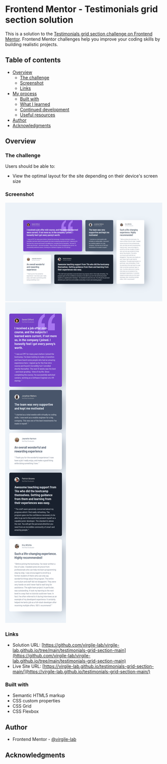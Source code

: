 # Frontend Mentor - Testimonials grid section solution

This is a solution to the [Testimonials grid section challenge on Frontend Mentor](https://www.frontendmentor.io/challenges/testimonials-grid-section-Nnw6J7Un7). Frontend Mentor challenges help you improve your coding skills by building realistic projects. 

## Table of contents

- [Overview](#overview)
  - [The challenge](#the-challenge)
  - [Screenshot](#screenshot)
  - [Links](#links)
- [My process](#my-process)
  - [Built with](#built-with)
  - [What I learned](#what-i-learned)
  - [Continued development](#continued-development)
  - [Useful resources](#useful-resources)
- [Author](#author)
- [Acknowledgments](#acknowledgments)

## Overview

### The challenge

Users should be able to:

- View the optimal layout for the site depending on their device's screen size

### Screenshot

![](./Screenshot_Desktop.png)
![](./Screenshot_Mobile.png)

### Links

- Solution URL: [https://github.com/virgile-lab/virgile-lab.github.io/tree/main/testimonials-grid-section-main](https://github.com/virgile-lab/virgile-lab.github.io/tree/main/testimonials-grid-section-main)
- Live Site URL: [https://virgile-lab.github.io/testimonials-grid-section-main/](https://virgile-lab.github.io/testimonials-grid-section-main/)

### Built with

- Semantic HTML5 markup
- CSS custom properties
- CSS Grid
- CSS Flexbox

## Author

- Frontend Mentor - [@virgile-lab](https://www.frontendmentor.io/profile/virgile-lab)

## Acknowledgments


